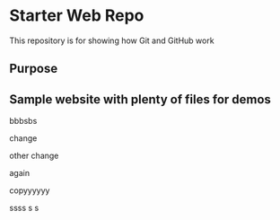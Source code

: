 # Starter Web Repo

This repository is for showing how Git and GitHub work

## Purpose

Sample website with plenty of files for demos
--
bbbsbs

change

other change

again

copyyyyyy

ssss
s
s